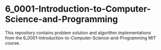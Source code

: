 # 6_0001-Introduction-to-Computer-Science-and-Programming

This repository contains problem solution and algorithm implementations from the 6_0001-Introduction-to-Computer-Science-and-Programming MIT course.
